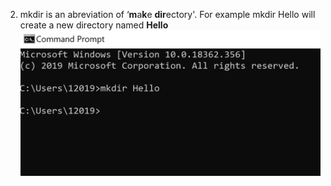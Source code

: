 2. mkdir is an abreviation of  ‘**m**a**k**e **dir**ectory'.
For example mkdir Hello will create a new directory named **Hello**
![mkdir.Image](/mkdir.png)
